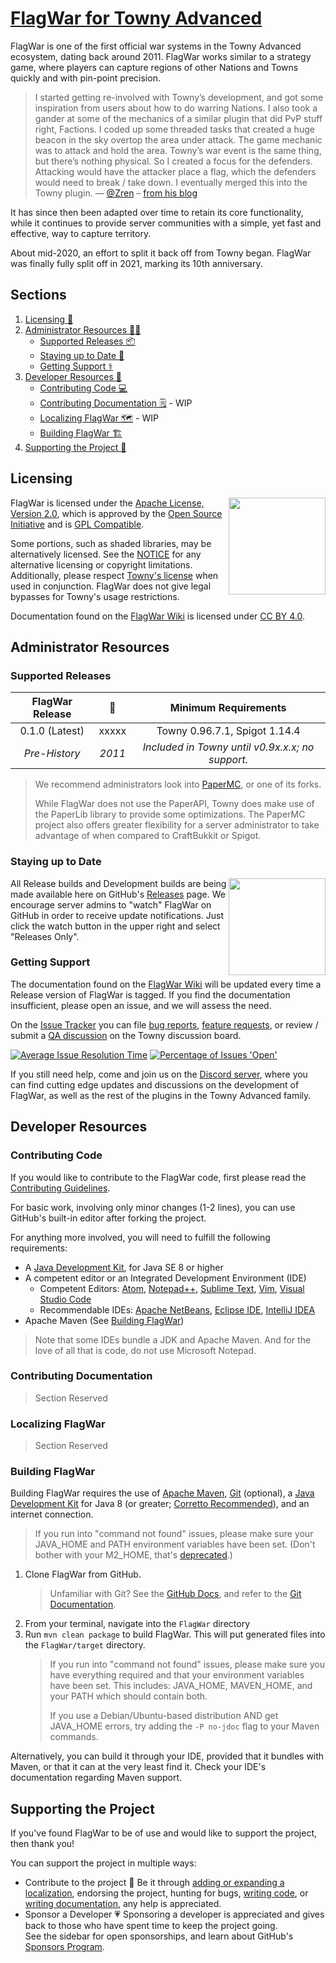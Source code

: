 [FlagWar for Towny Advanced](https://townyadvanced.github.io/wars)
==================================================================

FlagWar is one of the first official war systems in the Towny Advanced ecosystem, dating back
around 2011. FlagWar works similar to a strategy game, where players can capture regions of other Nations and
Towns quickly and with pin-point precision.

> I started getting re-involved with Towny’s development, and got some inspiration from users about
> how to do warring Nations. I also took a gander at some of the mechanics of a similar plugin that
> did PvP stuff right, Factions. I coded up some threaded tasks that created a huge beacon in the
> sky overtop the area under attack. The game mechanic was to attack and hold the area. Towny’s war
> event is the same thing, but there’s nothing physical. So I created a focus for the defenders.
> Attacking would have the attacker place a flag, which the defenders would need to break / take
> down. I eventually merged this into the Towny plugin.&nbsp;&mdash;&nbsp;[@Zren](https://github.com/Zren)
> &ndash; [from his blog][zren-blog]

It has since then been adapted over time to retain its core functionality, while it continues to
provide server communities with a simple, yet fast and effective, way to capture territory.

About mid-2020, an effort to split it back off from Towny began. FlagWar was finally fully split off in 2021, marking
its 10th anniversary.

Sections
--------
1) [Licensing 📜][licensing]
2) [Administrator Resources 👨‍💻][admin-resources]
   - [Supported Releases 📦][supported-releases]
   - [Staying up to Date 📨][staying-updated]
   - [Getting Support ⚕][get-support]
3) [Developer Resources 🧰][developer-resources]
   - [Contributing Code 💻][contrib-code]
   - [Contributing Documentation 🗒][contrib-docs] - WIP
   - [Localizing FlagWar 🗺][contrib-localize]	- WIP
   - [Building FlagWar 🏗][building]
4) [Supporting the Project 🦸][supporting-flagwar]	

Licensing
---------

<img align="right" height="155" src="https://opensource.org/files/OSI_Approved_License.png">

FlagWar is licensed under the [Apache License, Version 2.0][apache-v2], which is approved by the
[Open Source Initiative][osi] and is [GPL Compatible][gpl-apache].

<!--TODO: Move this to a wiki page, or something. It's good stuff, but it clutters an already cluttered README file.
On why we chose to avoid reusing the Towny license for FlagWar:
- It's ill advised by Creative Commons, FSF, and OSI. See: https://creativecommons.org/faq/#can-i-apply-a-creative-commons-license-to-software
- It's not a Free Culture license, as it restricts commercial and derivative works
- It does not have provisions for contributions to the work, resulting in the messy need to have contributors sign over
  their copyright.
- If Towny Advanced dies off, all subprojects under it's license cannot be adapted or extended.
- Assuming the Spigot license remains legally applicable, using Towny's license would be in violation of the GNU GPLv3.

Why we choose the Apache License for FlagWar:
- Longevity: Adaptions can legally outlive the originating codebase and developers' interests.
- Server Friendly: Perpetual license to use, including any relevant included patents held by contributors.
- Developer Friendly: Adaptions permitted, and offers the free exchange of ideas. Contributor agreements baked directly
  into the license.
- Attribution: Attribution is given within each class, and any outside work can be cited in the NOTICE file. It is
  also required of forks to appropriately give attribution back to the project.
-->

Some portions, such as shaded libraries, may be alternatively licensed. See the [NOTICE][notice] for any alternative
licensing or copyright limitations. Additionally, please respect [Towny's license][cc by-nc-nd 3.0] when used in
conjunction. FlagWar does not give legal bypasses for Towny's usage restrictions.

Documentation found on the [FlagWar Wiki][wiki] is licensed under [CC BY 4.0][cc by].

Administrator Resources
-----------------------

### Supported Releases

| FlagWar Release | 📅           | Minimum Requirements                             |
|:--------------: | :----------: | :----------------------------------------------: |
| 0.1.0 (Latest)  | xxxxx        | Towny 0.96.7.1, Spigot 1.14.4                    |
| _Pre-History_   | _2011_       | _Included in Towny until v0.9x.x.x; no support._ |

> We recommend administrators look into [PaperMC](https://papermc.io/), or one of its forks.
> 
> While FlagWar does not use the PaperAPI, Towny does make use of the PaperLib library to provide
> some optimizations. The PaperMC project also offers greater flexibility for a server
> administrator to take advantage of when compared to CraftBukkit or Spigot.

### Staying up to Date

<img align=right src="https://user-images.githubusercontent.com/879756/65964779-3a067200-e423-11e9-9928-938b976af2c2.gif" height="155">

All Release builds and Development builds are being made available here on GitHub's [Releases][releases] page.
We encourage server admins to "watch" FlagWar on GitHub in order to receive update notifications.
Just click the watch button in the upper right and select "Releases Only".

### Getting Support

The documentation found on the [FlagWar Wiki][wiki] will be updated every time a Release version of FlagWar is tagged.
If you find the documentation insufficient, please open an issue, and we will assess the need.

On the [Issue Tracker][issue-tracker] you can file [bug reports][bug],
[feature requests][feature], or review / submit a [QA discussion][discuss-towny] on the Towny discussion board.

[![Average Issue Resolution Time][iim-time-badge]][iim-time] [![Percentage of Issues 'Open'][iim-percent-badge]][iim-percent]

If you still need help, come and join us on the [Discord server][discord], where you can find cutting edge updates and
discussions on the development of FlagWar, as well as the rest of the plugins in the Towny Advanced family.

Developer Resources
-------------------

### Contributing Code

If you would like to contribute to the FlagWar code, first please read the [Contributing Guidelines][contributing].

For basic work, involving only minor changes (1-2 lines), you can use GitHub's built-in editor after
forking the project.

For anything more involved, you will need to fulfill the following requirements:
- A [Java Development Kit][jdk], for Java SE 8 or higher
- A competent editor or an Integrated Development Environment (IDE)
    - Competent Editors: 
      [Atom][atom], [Notepad++][npp], [Sublime Text][sublime], [Vim][vim], [Visual Studio Code][vscode]
    - Recommendable IDEs: [Apache NetBeans][netbeans], [Eclipse IDE][eclipse], [IntelliJ IDEA][idea]
- Apache Maven (See [Building FlagWar](#building-flagwar))

> Note that some IDEs bundle a JDK and Apache Maven. And for the love of all that is code, do not use Microsoft Notepad.

### Contributing Documentation
> Section Reserved

### Localizing FlagWar
> Section Reserved

### Building FlagWar

Building FlagWar requires the use of [Apache Maven][maven], [Git][git] (optional), a [Java Development Kit][jdk] for
Java 8 (or greater; [Corretto Recommended][corretto]), and an internet connection. 

> If you run into "command not found" issues, please make sure your JAVA_HOME and PATH environment variables have been
> set. (Don't bother with your M2_HOME, that's [deprecated][m2home].)

1) Clone FlagWar from GitHub. 
   > Unfamiliar with Git? See the [GitHub Docs][github-docs], and refer to the [Git Documentation][git-docs].
2) From your terminal, navigate into the `FlagWar` directory
3) Run `mvn clean package` to build FlagWar. This will put generated files into the `FlagWar/target` directory.
   > If you run into "command not found" issues, please make sure you have everything required and that your environment
   > variables have been set.
   > This includes: JAVA_HOME, MAVEN_HOME, and your PATH which should contain both.
   >
   > If you use a Debian/Ubuntu-based distribution AND get JAVA_HOME errors, try adding the `-P no-jdoc` flag to your
   > Maven commands.

Alternatively, you can build it through your IDE, provided that it bundles with Maven, or that
it can at the very least find it. Check your IDE's documentation regarding Maven support.

Supporting the Project
----------------------

If you've found FlagWar to be of use and would like to support the project, then thank you!

You can support the project in multiple ways:
- Contribute to the project 📝 
  Be it through [adding or expanding a localization][contrib-localize], endorsing the project,
  hunting for bugs, [writing code][contrib-code], or [writing documentation][contrib-docs], any help is appreciated.
- Sponsor a Developer 💗 
  Sponsoring a developer is appreciated and gives back to those who have spent time to keep the project going.  
  See the sidebar for open sponsorships, and learn about GitHub's [Sponsors Program][gh-sponsors].

<!-- Links -->
[admin-resources]: README.md#administrator-resources "Administrator Resources"
[apache-v2]: LICENSE "Apache License, Version 2.0"
[atom]: https://atom.io/ "A hackable text editor for the 21st Century (Free, Cross Platform)"
[bug]: https://github.com/TownyAdvanced/FlagWar/issues/new?assignees=&labels=&template=bug_report.md&title= "Report a FlagWar bug"
[building]: README.md#building-flagwar "Building FlagWar"
[cc by-nc-nd 3.0]: https://creativecommons.org/licenses/by-nc-nd/3.0/legalcode "Creative Commons Attribution-NonCommercial-NoDerivs 3.0 Unported"
[cc by]: https://creativecommons.org/licenses/by/4.0/ "Creative Commons Attribution 4.0 International"
[contrib-code]: README.md#contributing-code "Contributing Code"
[contrib-docs]: README.md#contributing-documentation "Contributing Documentation"
[contrib-localize]: README.md#localizing-FlagWar "Localizing FlagWar"
[contributing]: ./.github/CONTRIBUTING.MD "FlagWar Contributing Guidelines"
[corretto]: https://docs.aws.amazon.com/corretto/latest/corretto-8-ug/patches.html "Corretto OpenJDK 8 Patches"
[developer-resources]: README.md#developer-resources "Developer Resources"
[discord]: https://discord.gg/gnpVs5m "Join the TownyAdvanced Discord server"
[discuss-towny]: https://github.com/TownyAdvanced/Towny/discussions/categories/q-a "View Towny's Q&A Discussion Board"
[eclipse]: https://www.eclipse.org/eclipseide/ "The Leading Open Platform for Professional Developers"
[feature]: https://github.com/TownyAdvanced/FlagWar/issues/new?assignees=&labels=&template=feature_request.md&title=Suggestion%3A+ "Request a new feature or tweak"
[get-support]: README.md#getting-support "Getting Support"
[gh-sponsors]: https://github.com/sponsors "Invest in the software that powers your world"
[git-docs]: https://git-scm.com/doc "Git Documentation"
[git]: https://git-scm.org/ "Git Version Control Software"
[github-docs]: https://docs.github.com/ "GitHub Documentation"
[gpl-apache]: https://www.gnu.org/licenses/license-list.html#apache2 "GPL Compatible Free Software Licenses"
[idea]: https://www.jetbrains.com/idea/ "The Capable and Ergonomic Java IDE by JetBrains"
[iim-percent-badge]: http://isitmaintained.com/badge/open/TownyAdvanced/FlagWar.svg
[iim-percent]: http://isitmaintained.com/project/TownyAdvanced/FlagWar "Percentage of Issues 'Open'"
[iim-time-badge]: http://isitmaintained.com/badge/resolution/TownyAdvanced/FlagWar.svg
[iim-time]: http://isitmaintained.com/project/TownyAdvanced/FlagWar "Average Issue Resolution Time"
[issue-tracker]: https://github.com/TownyAdvanced/FlagWar/issues "FlagWar Issue Tracker"
[jdk]: https://sdkman.io/jdks "JDK Distributions | SDKMAN!"
[licensing]: README.md#licensing "Licensing"
[m2home]: https://issues.apache.org/jira/browse/MNG-5607 "Don't use M2_HOME in mvn shell/command scripts anymore"
[maven]: https://maven.apache.org/ "Apache Maven Software Project Management and Comprehension Tool"
[netbeans]: https://netbeans.apache.org/ "Fits the Pieces Together"
[notice]: NOTICE "Legal Notices for FlagWar"
[npp]: https://notepad-plus-plus.org/ "A free (as in speech, and beer) source code editor and Notepad replacement (Free, Windows)"
[osi]: https://opensource.org/licenses "Licenses & Standards | Open Source Initiative"
[releases]: https://github.com/TownyAdvanced/FlagWar/releases "FlagWar Tagged Releases"
[sponsor-LlmDl]: https://github.com/sponsors/LlmDl "Sponsor LlmDl, the current TownyAdvanced lead developer and maintainer"
[staying-updated]: README.md#staying-up-to-date "Staying up to Date"
[sublime]: https://www.sublimetext.com/ "A sophisticated text editor for code, markup and prose (Trialware, Cross Platform)"
[supported-releases]: README.md#supported-releases "Supported Releases"
[supporting-flagwar]: README.md#supporting-the-project "Supporting the Project"
[vim]: https://www.vim.org "The ubiquitous text editor"
[vscode]: https://code.visualstudio.com "Code editing. Redefined. (Free, Cross Platform)"
[wiki]: https://github.com/TownyAdvanced/FlagWar/wiki "Official FlagWar Documentation"
[zren-blog]:https://zren.github.io/timeline/#bukkit-plugin--cellwar "Timeline / Projects | zren.github.io"
